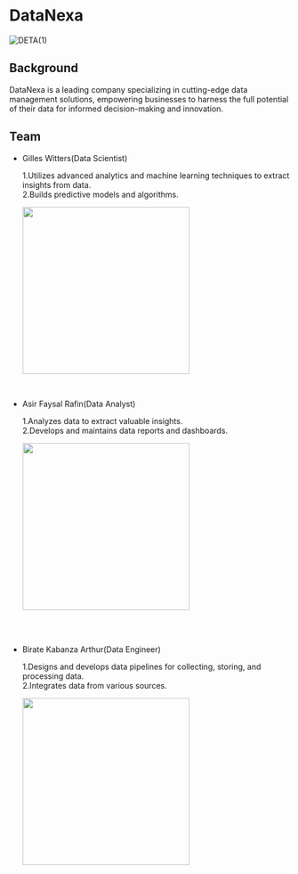 # DataNexa
![DETA(1)](https://github.com/arthurbirate/DataNexa_Cloud_AI/assets/91176031/45ecede5-e84d-46b4-9bf0-d66424855466)

## Background

DataNexa is a leading company specializing in cutting-edge data management solutions, empowering businesses to harness the full potential of their data for informed decision-making and innovation.

## Team

* Gilles Witters(Data Scientist)

   1.Utilizes advanced analytics and machine learning techniques to extract insights from data.</br>
   2.Builds predictive models and algorithms.

  <img src="https://github.com/arthurbirate/DataNexa_Cloud_AI/assets/91176031/2ed4631c-7f92-47e7-9db0-796475167346" width="300">

  </br>
</br>

* Asir Faysal Rafin(Data Analyst)

   1.Analyzes data to extract valuable insights.</br>
   2.Develops and maintains data reports and dashboards.
  
  <img src="https://github.com/arthurbirate/DataNexa_Cloud_AI/assets/91176031/167dfea6-5748-4005-a422-aff3ccccf419" width="300">

</br>
</br>




* Birate Kabanza Arthur(Data Engineer)

   1.Designs and develops data pipelines for collecting, storing, and processing data.</br>
   2.Integrates data from various sources.

   <img src="https://github.com/arthurbirate/DataNexa_Cloud_AI/assets/91176031/c4fd79d8-b5f6-4d2f-9d32-6180fda7988d" width="300" height="300">




